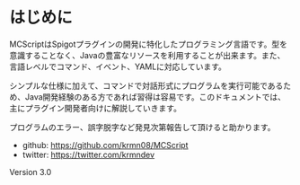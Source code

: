 # はじめに

MCScriptはSpigotプラグインの開発に特化したプログラミング言語です。型を意識することなく、Javaの豊富なリソースを利用することが出来ます。また、言語レベルでコマンド、イベント、YAMLに対応しています。

シンプルな仕様に加えて、コマンドで対話形式にプログラムを実行可能であるため、Java開発経験のある方であれば習得は容易です。このドキュメントでは、主にプラグイン開発者向けに解説していきます。

プログラムのエラー、誤字脱字など発見次第報告して頂けると助かります。

* github: https://github.com/krmn08/MCScript
* twitter: https://twitter.com/krmndev

Version 3.0